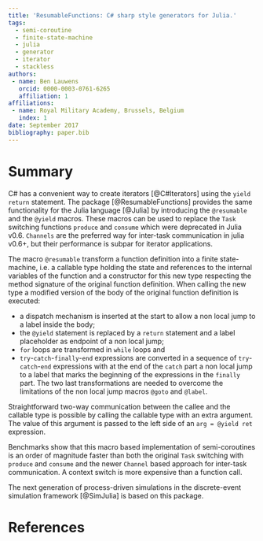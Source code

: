 ```yaml
---
title: 'ResumableFunctions: C# sharp style generators for Julia.'
tags:
  - semi-coroutine
  - finite-state-machine
  - julia
  - generator
  - iterator
  - stackless
authors:
 - name: Ben Lauwens
   orcid: 0000-0003-0761-6265
   affiliation: 1
affiliations:
 - name: Royal Military Academy, Brussels, Belgium
   index: 1
date: September 2017
bibliography: paper.bib
---
```


# Summary

C# has a convenient way to create iterators [@C#Iterators] using the `yield return` statement. The package [@ResumableFunctions] provides the same functionality for the Julia language [@Julia] by introducing the `@resumable` and the `@yield` macros. These macros can be used to replace the `Task` switching functions `produce` and `consume` which were deprecated in Julia v0.6. `Channels` are the preferred way for inter-task communication in julia v0.6+, but their performance is subpar for iterator applications.

The macro `@resumable` transform a function definition into a finite state-machine, i.e. a callable type holding the state and references to the internal variables of the function and a constructor for this new type respecting the method signature of the original function definition. When calling the new type a modified version of the body of the original function definition is executed:
  - a dispatch mechanism is inserted at the start to allow a non local jump to a label inside the body;
  - the `@yield` statement is replaced by a `return` statement and a label placeholder as endpoint of a non local jump;
  - `for` loops are transformed in `while` loops and
  - `try`-`catch`-`finally`-`end` expressions are converted in a sequence of `try`-`catch`-`end` expressions with at the end of the `catch` part a non local jump to a label that marks the beginning of the expressions in the `finally` part.
The two last transformations are needed to overcome the limitations of the non local jump macros `@goto` and `@label`.

Straightforward two-way communication between the callee and the callable type is possible by calling the callable type with an extra argument. The value of this argument is passed to the left side of an `arg = @yield ret` expression.

Benchmarks show that this macro based implementation of semi-coroutines is an order of magnitude faster than both the original `Task` switching with `produce` and `consume` and the newer `Channel` based approach for inter-task communication. A context switch is more expensive than a function call.

The next generation of process-driven simulations in the discrete-event simulation framework [@SimJulia] is based on this package.

# References